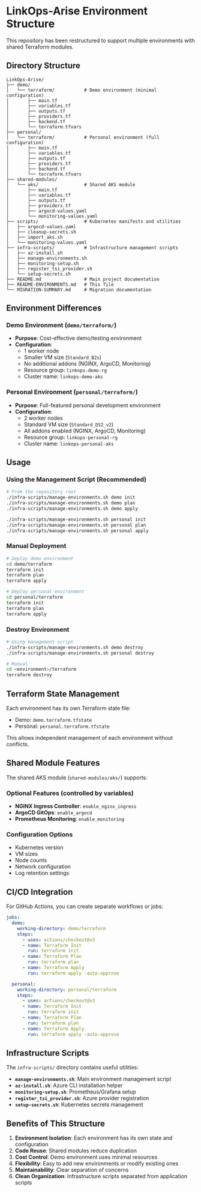 # LinkOps-Arise Environment Structure

This repository has been restructured to support multiple environments with shared Terraform modules.

## Directory Structure

```
LinkOps-Arise/
├── demo/
│   └── terraform/           # Demo environment (minimal configuration)
│       ├── main.tf
│       ├── variables.tf
│       ├── outputs.tf
│       ├── providers.tf
│       ├── backend.tf
│       └── terraform.tfvars
├── personal/
│   └── terraform/           # Personal environment (full configuration)
│       ├── main.tf
│       ├── variables.tf
│       ├── outputs.tf
│       ├── providers.tf
│       ├── backend.tf
│       └── terraform.tfvars
├── shared-modules/
│   └── aks/                 # Shared AKS module
│       ├── main.tf
│       ├── variables.tf
│       ├── outputs.tf
│       ├── providers.tf
│       ├── argocd-values.yaml
│       └── monitoring-values.yaml
├── scripts/                 # Kubernetes manifests and utilities
│   ├── argocd-values.yaml
│   ├── cleanup-secrets.sh
│   ├── import_aks.sh
│   └── monitoring-values.yaml
├── infra-scripts/           # Infrastructure management scripts
│   ├── az-install.sh
│   ├── manage-environments.sh
│   ├── monitoring-setup.sh
│   ├── register_tsi_provider.sh
│   └── setup-secrets.sh
├── README.md                # Main project documentation
├── README-ENVIRONMENTS.md   # This file
└── MIGRATION-SUMMARY.md     # Migration documentation
```

## Environment Differences

### Demo Environment (`demo/terraform/`)
- **Purpose**: Cost-effective demo/testing environment
- **Configuration**:
  - 1 worker node
  - Smaller VM size (`Standard_B2s`)
  - No additional addons (NGINX, ArgoCD, Monitoring)
  - Resource group: `linkops-demo-rg`
  - Cluster name: `linkops-demo-aks`

### Personal Environment (`personal/terraform/`)
- **Purpose**: Full-featured personal development environment
- **Configuration**:
  - 2 worker nodes
  - Standard VM size (`Standard_DS2_v2`)
  - All addons enabled (NGINX, ArgoCD, Monitoring)
  - Resource group: `linkops-personal-rg`
  - Cluster name: `linkops-personal-aks`

## Usage

### Using the Management Script (Recommended)
```bash
# From the repository root
./infra-scripts/manage-environments.sh demo init
./infra-scripts/manage-environments.sh demo plan
./infra-scripts/manage-environments.sh demo apply

./infra-scripts/manage-environments.sh personal init
./infra-scripts/manage-environments.sh personal plan
./infra-scripts/manage-environments.sh personal apply
```

### Manual Deployment
```bash
# Deploy demo environment
cd demo/terraform
terraform init
terraform plan
terraform apply

# Deploy personal environment
cd personal/terraform
terraform init
terraform plan
terraform apply
```

### Destroy Environment
```bash
# Using management script
./infra-scripts/manage-environments.sh demo destroy
./infra-scripts/manage-environments.sh personal destroy

# Manual
cd <environment>/terraform
terraform destroy
```

## Terraform State Management

Each environment has its own Terraform state file:
- Demo: `demo.terraform.tfstate`
- Personal: `personal.terraform.tfstate`

This allows independent management of each environment without conflicts.

## Shared Module Features

The shared AKS module (`shared-modules/aks/`) supports:

### Optional Features (controlled by variables)
- **NGINX Ingress Controller**: `enable_nginx_ingress`
- **ArgoCD GitOps**: `enable_argocd`
- **Prometheus Monitoring**: `enable_monitoring`

### Configuration Options
- Kubernetes version
- VM sizes
- Node counts
- Network configuration
- Log retention settings

## CI/CD Integration

For GitHub Actions, you can create separate workflows or jobs:

```yaml
jobs:
  demo:
    working-directory: demo/terraform
    steps:
      - uses: actions/checkout@v3
      - name: Terraform Init
        run: terraform init
      - name: Terraform Plan
        run: terraform plan
      - name: Terraform Apply
        run: terraform apply -auto-approve

  personal:
    working-directory: personal/terraform
    steps:
      - uses: actions/checkout@v3
      - name: Terraform Init
        run: terraform init
      - name: Terraform Plan
        run: terraform plan
      - name: Terraform Apply
        run: terraform apply -auto-approve
```

## Infrastructure Scripts

The `infra-scripts/` directory contains useful utilities:

- **`manage-environments.sh`**: Main environment management script
- **`az-install.sh`**: Azure CLI installation helper
- **`monitoring-setup.sh`**: Prometheus/Grafana setup
- **`register_tsi_provider.sh`**: Azure provider registration
- **`setup-secrets.sh`**: Kubernetes secrets management

## Benefits of This Structure

1. **Environment Isolation**: Each environment has its own state and configuration
2. **Code Reuse**: Shared modules reduce duplication
3. **Cost Control**: Demo environment uses minimal resources
4. **Flexibility**: Easy to add new environments or modify existing ones
5. **Maintainability**: Clear separation of concerns
6. **Clean Organization**: Infrastructure scripts separated from application scripts 